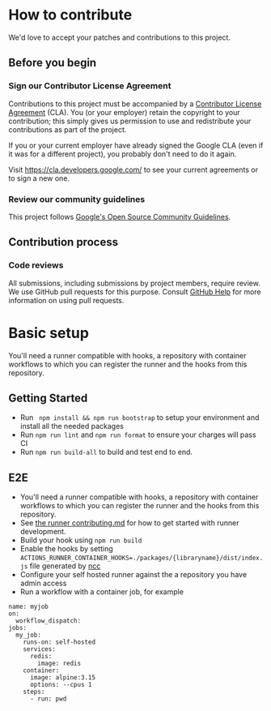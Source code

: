 # How to contribute

We'd love to accept your patches and contributions to this project.

## Before you begin

### Sign our Contributor License Agreement

Contributions to this project must be accompanied by a
[Contributor License Agreement](https://cla.developers.google.com/about) (CLA).
You (or your employer) retain the copyright to your contribution; this simply
gives us permission to use and redistribute your contributions as part of the
project.

If you or your current employer have already signed the Google CLA (even if it
was for a different project), you probably don't need to do it again.

Visit <https://cla.developers.google.com/> to see your current agreements or to
sign a new one.

### Review our community guidelines

This project follows
[Google's Open Source Community Guidelines](https://opensource.google/conduct/).

## Contribution process

### Code reviews

All submissions, including submissions by project members, require review. We
use GitHub pull requests for this purpose. Consult
[GitHub Help](https://help.github.com/articles/about-pull-requests/) for more
information on using pull requests.

# Basic setup
You'll need a runner compatible with hooks, a repository with container workflows to which you can register the runner and the hooks from this repository.



## Getting Started
- Run ` npm install && npm run bootstrap` to setup your environment and install all the needed packages
- Run `npm run lint` and `npm run format` to ensure your charges will pass CI
- Run `npm run build-all` to build and test end to end.


## E2E
- You'll need a runner compatible with hooks, a repository with container workflows to which you can register the runner and the hooks from this repository.
- See [the runner contributing.md](../../github/CONTRIBUTING.MD) for how to get started with runner development.
- Build your hook using `npm run build`
- Enable the hooks by setting `ACTIONS_RUNNER_CONTAINER_HOOKS=./packages/{libraryname}/dist/index.js` file generated by [ncc](https://github.com/vercel/ncc)
- Configure your self hosted runner against the a repository you have admin access
- Run a workflow with a container job, for example
```
name: myjob
on:
  workflow_dispatch:
jobs:
  my_job:
    runs-on: self-hosted
    services:
      redis:
        image: redis
    container:
      image: alpine:3.15
      options: --cpus 1
    steps:
      - run: pwd
```
